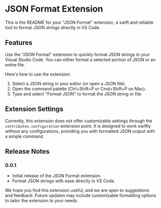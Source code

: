 # JSON Format Extension

This is the README for your "JSON Format" extension, a swift and reliable tool to format JSON strings directly in VS Code.

## Features

Use the "JSON Format" extension to quickly format JSON strings in your Visual Studio Code. You can either format a selected portion of JSON or an entire file.

Here's how to use the extension:

1. Select a JSON string in your editor (or open a JSON file).
2. Open the command palette (Ctrl+Shift+P or Cmd+Shift+P on Mac).
3. Type and select "Format JSON" to format the JSON string or file.

## Extension Settings

Currently, this extension does not offer customizable settings through the `contributes.configuration` extension point. It is designed to work swiftly without any configurations, providing you with formatted JSON output with a simple command.

## Release Notes

### 0.0.1

- Initial release of the JSON Format extension.
- Format JSON strings with ease directly in VS Code.

We hope you find this extension useful, and we are open to suggestions and feedback. Future updates may include customizable formatting options to tailor the extension to your needs.
